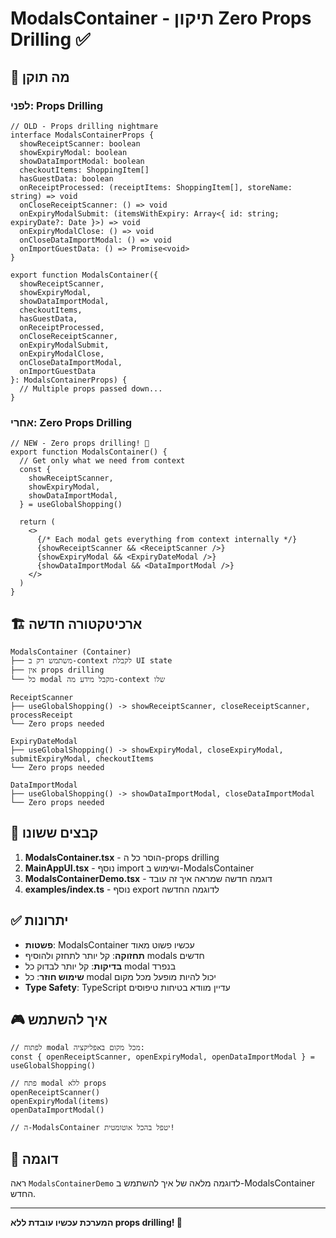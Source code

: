 # ModalsContainer - תיקון Zero Props Drilling ✅

## 🎯 מה תוקן

### לפני: Props Drilling
```tsx
// OLD - Props drilling nightmare
interface ModalsContainerProps {
  showReceiptScanner: boolean
  showExpiryModal: boolean
  showDataImportModal: boolean
  checkoutItems: ShoppingItem[]
  hasGuestData: boolean
  onReceiptProcessed: (receiptItems: ShoppingItem[], storeName: string) => void
  onCloseReceiptScanner: () => void
  onExpiryModalSubmit: (itemsWithExpiry: Array<{ id: string; expiryDate?: Date }>) => void
  onExpiryModalClose: () => void
  onCloseDataImportModal: () => void
  onImportGuestData: () => Promise<void>
}

export function ModalsContainer({
  showReceiptScanner,
  showExpiryModal,
  showDataImportModal,
  checkoutItems,
  hasGuestData,
  onReceiptProcessed,
  onCloseReceiptScanner,
  onExpiryModalSubmit,
  onExpiryModalClose,
  onCloseDataImportModal,
  onImportGuestData
}: ModalsContainerProps) {
  // Multiple props passed down...
}
```

### אחרי: Zero Props Drilling
```tsx
// NEW - Zero props drilling! 🎉
export function ModalsContainer() {
  // Get only what we need from context
  const {
    showReceiptScanner,
    showExpiryModal,
    showDataImportModal,
  } = useGlobalShopping()

  return (
    <>
      {/* Each modal gets everything from context internally */}
      {showReceiptScanner && <ReceiptScanner />}
      {showExpiryModal && <ExpiryDateModal />}
      {showDataImportModal && <DataImportModal />}
    </>
  )
}
```

## 🏗️ ארכיטקטורה חדשה

```
ModalsContainer (Container)
├── משתמש רק ב-context לקבלת UI state
├── אין props drilling
└── כל modal מקבל מידע מה-context שלו

ReceiptScanner
├── useGlobalShopping() -> showReceiptScanner, closeReceiptScanner, processReceipt
└── Zero props needed

ExpiryDateModal
├── useGlobalShopping() -> showExpiryModal, closeExpiryModal, submitExpiryModal, checkoutItems
└── Zero props needed

DataImportModal
├── useGlobalShopping() -> showDataImportModal, closeDataImportModal
└── Zero props needed
```

## 📁 קבצים ששונו

1. **ModalsContainer.tsx** - הוסר כל ה-props drilling
2. **MainAppUI.tsx** - נוסף import ושימוש ב-ModalsContainer
3. **ModalsContainerDemo.tsx** - דוגמה חדשה שמראה איך זה עובד
4. **examples/index.ts** - נוסף export לדוגמה החדשה

## ✅ יתרונות

- **פשטות**: ModalsContainer עכשיו פשוט מאוד
- **תחזוקה**: קל יותר לתחזק ולהוסיף modals חדשים
- **בדיקות**: קל יותר לבדוק כל modal בנפרד
- **שימוש חוזר**: כל modal יכול להיות מופעל מכל מקום
- **Type Safety**: TypeScript עדיין מוודא בטיחות טיפוסים

## 🎮 איך להשתמש

```tsx
// לפתוח modal מכל מקום באפליקציה:
const { openReceiptScanner, openExpiryModal, openDataImportModal } = useGlobalShopping()

// פתח modal ללא props
openReceiptScanner()
openExpiryModal(items)
openDataImportModal()

// ה-ModalsContainer יטפל בהכל אוטומטית!
```

## 🧪 דוגמה

ראה `ModalsContainerDemo` לדוגמה מלאה של איך להשתמש ב-ModalsContainer החדש.

---

**המערכת עכשיו עובדת ללא props drilling! 🎉**
